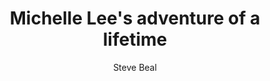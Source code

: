 ---
layout: ../../layouts/MarkdownPostLayout.astro
title: Michelle Lee's adventure of a lifetime
author: Steve Beal
description: "America, South to North by club member Michelle Lee"
image:
    url: "/src/assets/Michelle-Lee.webp"
    alt: "Michelle Lee"
pubDate: 2022-01-30
tags: ["news", "members", "long distance"]
---